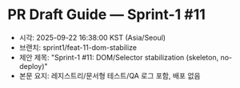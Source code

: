 # PR Draft Guide — Sprint-1 #11
- 시각: 2025-09-22 16:38:00 KST (Asia/Seoul)
- 브랜치: sprint1/feat-11-dom-stabilize
- 제안 제목: "Sprint-1 #11: DOM/Selector stabilization (skeleton, no-deploy)"
- 본문 요지: 레지스트리/문서형 테스트/QA 로그 포함, 배포 없음

